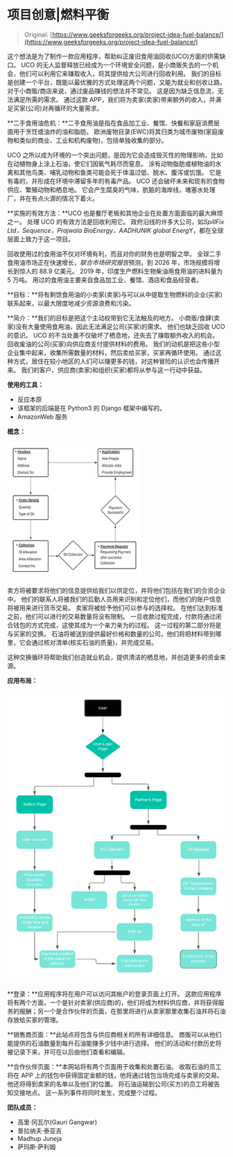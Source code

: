 # 项目创意|燃料平衡

> Original: [https://www.geeksforgeeks.org/project-idea-fuel-balance/](https://www.geeksforgeeks.org/project-idea-fuel-balance/)

这个想法是为了制作一款应用程序，帮助纠正废旧食用油回收(UCO)方面的供需缺口。 UCO 的无人监督释放已经成为一个环境安全问题，是小商贩失去的一个机会，他们可以利用它来赚取收入，将其提供给大公司进行回收利用。 我们的目标是创建一个平台，既能以最优雅的方式处理这两个问题，又能为就业和创收让路。 对于小商贩/商店来说，通过废品赚钱的想法并不常见。 这是因为缺乏信息流，无法满足所需的需求。 通过这款 APP，我们将为卖家(卖家)带来额外的收入，并满足买家(公司)对再循环的大量需求。

**二手食用油危机：**二手食用油是指在食品加工业、餐馆、快餐和家庭消费层面用于烹饪或油炸的油和脂肪。 欧洲废物目录(EWC)将其归类为城市废物(家庭废物和类似的商业、工业和机构废物)，包括单独收集的部分。

UCO 之所以成为环境的一个突出问题，是因为它会造成毁灭性的物理影响，比如在动植物身上涂上石油，使它们因氧气耗尽而窒息。 涂有动物脂肪或植物油的水禽和其他鸟类、哺乳动物和鱼类可能会死于体温过低、脱水、腹泻或饥饿。 它是有毒的，并形成在环境中滞留多年的有毒产品。 UCO 还会破坏未来和现有的食物供应、繁殖动物和栖息地。 它会产生腐臭的气味，肮脏的海岸线，堵塞水处理厂，并在有点火源的情况下着火。

**实施的有效方法：**UCO 也是餐厅老板和其他企业在处置方面面临的最大麻烦之一。 处理 UCO 的有效方法是回收利用它。 政府沿线的许多大公司，如*SpillFix Ltd，Sequence，Prajwala BioEnergy，AADHUNIK global Energ*Y，都在全球层面上致力于这一项目。

回收使用过的食用油不仅对环境有利，而且对你的财务也是明智之举。 全球二手食用油市场正在快速增长，*联合市场研究报告*预测，到 2026 年，市场规模将增长到惊人的 88.9 亿美元。 2019 年，印度生产燃料生物柴油用食用油的进料量为 5 万吨。 用过的食用油主要来自食品加工业、餐馆、酒店和食品经营者。

**目标：**将有剩馀食用油的小卖家(卖家)与可以从中提取生物燃料的企业(买家)联系起来，以最大限度地减少资源浪费和污染。

**简介：**我们的目标是把这个主动权带到它无法触及的地方。 小商贩/食肆(卖家)没有大量使用食用油，因此无法满足公司(买家)的需求。 他们也缺乏回收 UCO 的意识。 UCO 的不当处置不仅破坏了栖息地，还失去了赚取额外收入的机会。 回收废油的公司(买家)向供应商支付提供材料的费用。 我们的动机是把这些小型企业集中起来，收集所需数量的材料，然后卖给买家，买家再循环使用。 通过这种方式，居住在较小地区的人们可以赚更多的钱，对这种冒险的认识也会传播开来。 我们的客户、供应商(卖家)和组织(买家)都将从参与这一行动中获益。

**使用的工具：**

*   反应本原
*   该框架的后端是在 Python3 的 Django 框架中编写的。
*   AmazonWeb 服务

**概念：**

![](img/c7f8a8c125b99140f1c70e3405c4d031.png)

卖方将被要求将他们的信息提供给我们以供定位，并将他们包括在我们的合资企业中。 他们的联系人将被我们的后勤人员用来识别和定位他们，而他们的账户信息将被用来进行货币交易。 卖家将被给予他们可以参与的选择权。 在他们达到标准之前，他们可以进行的交易数量将没有限制。 一旦收款过程完成，付款将通过闭合钱包的方式完成，这使其成为一个亲力亲为的过程。 这一过程的第二部分将是与买家的交换。 石油将被送到提供最好价格和数量的公司，他们将把材料带到哪里，它会通过核对清单(核实石油的质量)，并完成交易。

这种交换循环将帮助我们创造就业机会，提供清洁的栖息地，并创造更多的资金来源。

**应用布局：**

![](img/8dfbca2e92a3923b5c893a8083b6c378.png)

**登录：**应用程序将在用户可以访问其帐户的登录页面上打开。 这款应用程序将有两个方面，一个是针对卖家(供应商)的，他们将成为材料供应商，并将获得服务的报酬；另一个是合作伙伴的页面，在那里将进行从卖家那里收集石油并将石油存放给买家的管理。

**销售商页面：**此站点将包含与供应商相关的所有详细信息。 商贩可以从他们能提供的石油数量到每升石油能赚多少钱中进行选择。 他们的活动和付款历史将被记录下来，并可在以后由他们查看和编辑。

**合作伙伴页面：**本网站将有两个页面用于收集和处置石油。 收取石油的员工将在 APP 上的钱包中获得固定金额的钱，他将通过钱包当场完成与卖家的交易。 他还将得到卖家的名单以及他们的位置。 将石油运输到公司(买方)的员工将被告知交接地点。 这一系列事件将同时发生，完成整个过程。

**团队成员：**

*   高里·冈瓦尔(Gauri Gangwar)
*   普拉纳夫·泰亚吉
*   Madhup Juneja
*   萨玛斯·萨利姆